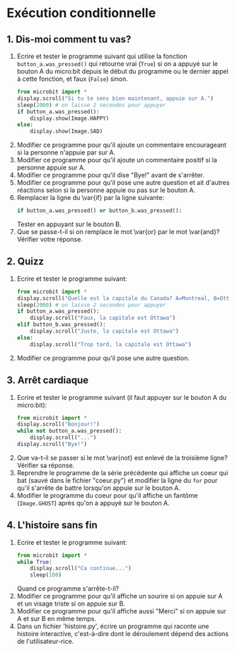 
# Exécution conditionnelle
## 1. Dis-moi comment tu vas?
1. Ecrire et tester le programme suivant qui utilise la fonction `button_a.was_pressed()` qui retourne vrai (`True`) si on a appuyé sur le bouton A du micro:bit depuis le début du programme ou le dernier appel à cette fonction, et faux (`False`) sinon.
    ````python
    from microbit import *
    display.scroll("Si tu te sens bien maintenant, appuie sur A.")
    sleep(2000) # on laisse 2 secondes pour appuyer
    if button_a.was_pressed():
        display.show(Image.HAPPY)
    else:
        display.show(Image.SAD)
    ````
1. Modifier ce programme pour qu'il ajoute un commentaire encourageant si la personne n'appuie par sur A.
1.  Modifier ce programme pour qu'il ajoute un commentaire positif si la personne appuie sur A.
1. Modifier ce programme pour qu'il dise "Bye!" avant de s'arrêter. 
1. Modifier ce programme pour qu'il pose une autre question et ait d'autres réactions selon si la personne appuie ou pas
sur le bouton A.
1. Remplacer la ligne du \var{if} par la ligne suivante:
    ````python
    if button_a.was_pressed() or button_b.was_pressed():
    ````
    Tester en appuyant sur le bouton B.
1. Que se passe-t-il si on remplace le mot \var{or} par le mot \var{and}? Vérifier votre réponse.   
 
## 2. Quizz
1. Ecrire et tester le programme suivant:
    ````python
    from microbit import *
    display.scroll("Quelle est la capitale du Canada? A=Montreal, B=Ottawa")
    sleep(2000) # on laisse 2 secondes pour appuyer
    if button_a.was_pressed():
        display.scroll("Faux, la capitale est Ottawa")
    elif button_b.was_pressed():
        display.scroll("Juste, la capitale est Ottawa")
    else:
        display.scroll("Trop tard, la capitale est Ottawa")
    ````
1. Modifier ce programme pour qu'il pose une autre question.

## 3. Arrêt cardiaque
1. Ecrire et tester le programme suivant (il faut appuyer sur le bouton A du micro:bit):
    ````python
    from microbit import *
    display.scroll("Bonjour!")    
    while not button_a.was_pressed():
        display.scroll("...")
    display.scroll("Bye!")
    ````
1. Que va-t-il se passer si le mot \var{not} est enlevé de la troisième ligne? Vérifier sa réponse. 
1. Reprendre le programme de la série précédente qui affiche un coeur qui bat (sauvé dans le fichier "coeur.py") et modifier la ligne du `for`
pour qu'il s'arrête de battre lorsqu'on appuie sur le bouton A.
1. Modifier le programme du coeur pour qu'il affiche un fantôme (`Image.GHOST`) après qu'on a appuyé sur le bouton A. 


## 4. L'histoire sans fin
1. Ecrire et tester le programme suivant:
    ````python
    from microbit import *    
    while True:
        display.scroll("Ca continue...")
        sleep(100)
    ````
    Quand ce programme s'arrête-t-il?
1. Modifier ce programme pour qu'il affiche un sourire si on appuie sur A et un visage triste si on appuie sur B.
1. Modifier ce programme pour qu'il affiche aussi "Merci" si on appuie sur A et sur B en même temps. 
1. Dans un fichier 'histoire.py', écrire un programme qui raconte une histoire interactive, c'est-à-dire dont le déroulement dépend des actions de l'utilisateur-rice. 

